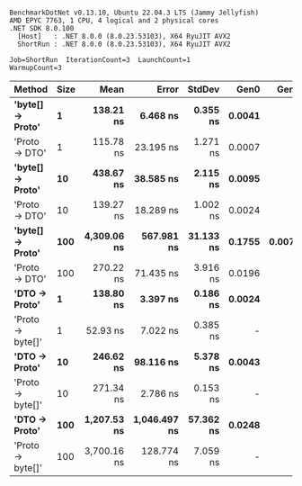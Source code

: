 ```

BenchmarkDotNet v0.13.10, Ubuntu 22.04.3 LTS (Jammy Jellyfish)
AMD EPYC 7763, 1 CPU, 4 logical and 2 physical cores
.NET SDK 8.0.100
  [Host]   : .NET 8.0.0 (8.0.23.53103), X64 RyuJIT AVX2
  ShortRun : .NET 8.0.0 (8.0.23.53103), X64 RyuJIT AVX2

Job=ShortRun  IterationCount=3  LaunchCount=1  
WarmupCount=3  

```
| Method           | Size | Mean        | Error        | StdDev    | Gen0   | Gen1   | Allocated |
|----------------- |----- |------------:|-------------:|----------:|-------:|-------:|----------:|
| **&#39;byte[] → Proto&#39;** | **1**    |   **138.21 ns** |     **6.468 ns** |  **0.355 ns** | **0.0041** |      **-** |     **352 B** |
| &#39;Proto → DTO&#39;    | 1    |   115.78 ns |    23.195 ns |  1.271 ns | 0.0007 |      - |      64 B |
| **&#39;byte[] → Proto&#39;** | **10**   |   **438.67 ns** |    **38.585 ns** |  **2.115 ns** | **0.0095** |      **-** |     **816 B** |
| &#39;Proto → DTO&#39;    | 10   |   139.27 ns |    18.289 ns |  1.002 ns | 0.0024 |      - |     208 B |
| **&#39;byte[] → Proto&#39;** | **100**  | **4,309.06 ns** |   **567.981 ns** | **31.133 ns** | **0.1755** | **0.0076** |   **14744 B** |
| &#39;Proto → DTO&#39;    | 100  |   270.22 ns |    71.435 ns |  3.916 ns | 0.0196 |      - |    1648 B |
| **&#39;DTO → Proto&#39;**    | **1**    |   **138.80 ns** |     **3.397 ns** |  **0.186 ns** | **0.0024** |      **-** |     **208 B** |
| &#39;Proto → byte[]&#39; | 1    |    52.93 ns |     7.022 ns |  0.385 ns |      - |      - |         - |
| **&#39;DTO → Proto&#39;**    | **10**   |   **246.62 ns** |    **98.116 ns** |  **5.378 ns** | **0.0043** |      **-** |     **360 B** |
| &#39;Proto → byte[]&#39; | 10   |   271.34 ns |     2.786 ns |  0.153 ns |      - |      - |         - |
| **&#39;DTO → Proto&#39;**    | **100**  | **1,207.53 ns** | **1,046.497 ns** | **57.362 ns** | **0.0248** |      **-** |    **2224 B** |
| &#39;Proto → byte[]&#39; | 100  | 3,700.16 ns |   128.774 ns |  7.059 ns |      - |      - |     113 B |
